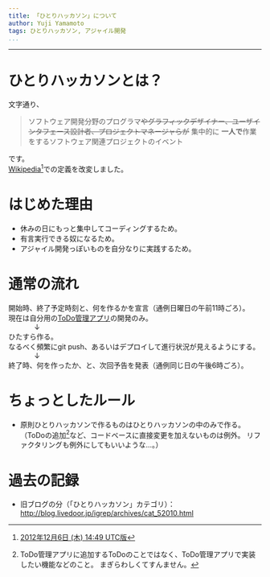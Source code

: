 ```yaml
---
title: 「ひとりハッカソン」について
author: Yuji Yamamoto
tags: ひとりハッカソン, アジャイル開発
...
```

---

# ひとりハッカソンとは？

文字通り、

> ソフトウェア開発分野のプログラマ~~やグラフィックデザイナー、ユーザインタフェース設計者、プロジェクトマネージャらが~~
> 集中的に
> **一人で**作業をするソフトウェア関連プロジェクトのイベント

です。  
[Wikipedia](http://ja.wikipedia.org/wiki/%E3%83%8F%E3%83%83%E3%82%AB%E3%82%BD%E3%83%B3)[^1]での定義を改変しました。

[^1]: [2012年12月6日 (木) 14:49 UTC版](http://ja.wikipedia.org/w/index.php?title=%E3%83%8F%E3%83%83%E3%82%AB%E3%82%BD%E3%83%B3&oldid=45279090)

# はじめた理由

- 休みの日にもっと集中してコーディングするため。
- 有言実行できる奴になるため。
- アジャイル開発っぽいものを自分なりに実践するため。

# 通常の流れ

開始時、終了予定時刻と、何を作るかを宣言（通例日曜日の午前11時ごろ）。  
現在は自分用の[ToDo管理アプリ](http://todo.igreque.info/)の開発のみ。  
&nbsp;&nbsp;&nbsp;&nbsp;&nbsp;&nbsp;&nbsp;&nbsp;&nbsp;&nbsp;&nbsp;&nbsp;&nbsp;↓  
ひたすら作る。  
なるべく頻繁にgit push、あるいはデプロイして進行状況が見えるようにする。  
&nbsp;&nbsp;&nbsp;&nbsp;&nbsp;&nbsp;&nbsp;&nbsp;&nbsp;&nbsp;&nbsp;&nbsp;&nbsp;↓  
終了時、何を作ったか、と、次回予告を発表（通例同じ日の午後6時ごろ）。

# ちょっとしたルール
- 原則ひとりハッカソンで作るものはひとりハッカソンの中のみで作る。
  （ToDoの追加[^2]など、コードベースに直接変更を加えないものは例外。
  リファクタリングも例外にしてもいいような...。）

[^2]: ToDo管理アプリに追加するToDoのことではなく、ToDo管理アプリで実装したい機能などのこと。
  まぎらわしくてすんません。

# 過去の記録
- 旧ブログの分（「ひとりハッカソン」カテゴリ）： <http://blog.livedoor.jp/igrep/archives/cat_52010.html>
